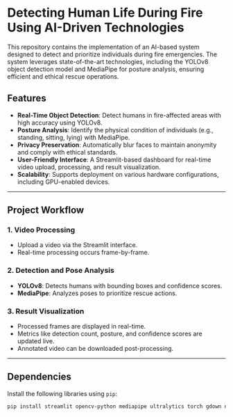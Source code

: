 # Detecting Human Life During Fire Using AI-Driven Technologies

This repository contains the implementation of an AI-based system designed to detect and prioritize individuals during fire emergencies. The system leverages state-of-the-art technologies, including the YOLOv8 object detection model and MediaPipe for posture analysis, ensuring efficient and ethical rescue operations. 

## Features
- **Real-Time Object Detection**: Detect humans in fire-affected areas with high accuracy using YOLOv8.
- **Posture Analysis**: Identify the physical condition of individuals (e.g., standing, sitting, lying) with MediaPipe.
- **Privacy Preservation**: Automatically blur faces to maintain anonymity and comply with ethical standards.
- **User-Friendly Interface**: A Streamlit-based dashboard for real-time video upload, processing, and result visualization.
- **Scalability**: Supports deployment on various hardware configurations, including GPU-enabled devices.

---

## Project Workflow
### 1. Video Processing
- Upload a video via the Streamlit interface.
- Real-time processing occurs frame-by-frame.

### 2. Detection and Pose Analysis
- **YOLOv8**: Detects humans with bounding boxes and confidence scores.
- **MediaPipe**: Analyzes poses to prioritize rescue actions.

### 3. Result Visualization
- Processed frames are displayed in real-time.
- Metrics like detection count, posture, and confidence scores are updated live.
- Annotated video can be downloaded post-processing.

---

## Dependencies
Install the following libraries using `pip`:
```bash
pip install streamlit opencv-python mediapipe ultralytics torch gdown numpy
